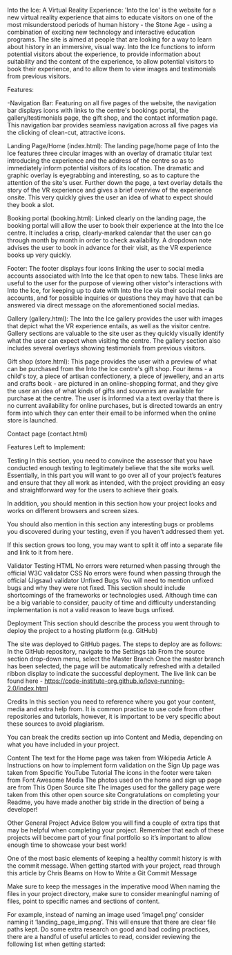 Into the Ice: A Virtual Reality Experience:
'Into the Ice' is the website for a new virtual reality experience that aims to educate visitors on one of the most misunderstood periods of human history - the Stone Age - using a combination of exciting new technology and interactive education programs. The site is aimed at people that are looking for a way to learn about history in an immersive, visual way. Into the Ice functions to inform potential visitors about the experience, to provide information about suitability and the content of the experience, to allow potential visitors to book their experience, and to allow them to view images and testimonials from previous visitors.

Features:

-Navigation Bar:
Featuring on all five pages of the website, the navigation bar displays icons with links to the centre's bookings portal, the gallery/testimonials page, the gift shop, and the contact information page. This navigation bar provides seamless navigation across all five pages via the clicking of clean-cut, attractive icons.

Landing Page/Home (index.html):
The landing page/home page of Into the Ice features three circular images with an overlay of dramatic titular text introducing the experience and the address of the centre so as to immediately inform potential visitors of its location. The dramatic and graphic overlay is eyegrabbing and interesting, so as to capture the attention of the site's user.
Further down the page, a text overlay details the story of the VR experience and gives a brief overview of the experience onsite. This very quickly gives the user an idea of what to expect should they book a slot.

Booking portal (booking.html):
Linked clearly on the landing page, the booking portal will allow the user to book their experience at the Into the Ice centre. It includes a crisp, clearly-marked calendar that the user can go through month by month in order to check availability. A dropdown note advises the user to book in advance for their visit, as the VR experience books up very quickly.

Footer:
The footer displays four icons linking the user to social media accounts associated with Into the Ice that open to new tabs. These links are useful to the user for the purpose of viewing other vistor's interactions with Into the Ice, for keeping up to date with Into the Ice via their social media accounts, and for possible inquiries or questions they may have that can be answered via direct message on the aforementioned social medias.

Gallery (gallery.html):
The Into the Ice gallery provides the user with images that depict what the VR experience entails, as well as the visitor centre. Gallery sections are valuable to the site user as they quickly visually identify what the user can expect when visiting the centre. The gallery section also includes several overlays showing testimonials from previous visitors.

Gift shop (store.html):
This page provides the user with a preview of what can be purchased from the Into the Ice centre's gift shop. Four items - a child's toy, a piece of artisan confectionery, a piece of jewellery, and an arts and crafts book - are pictured in an online-shopping format, and they give the user an idea of what kinds of gifts and souvenirs are available for purchase at the centre. The user is informed via a text overlay that there is no current availability for online purchases, but is directed towards an entry form into which they can enter their email to be informed when the online store is launched. 

Contact page (contact.html)

Features Left to Implement:


Testing
In this section, you need to convince the assessor that you have conducted enough testing to legitimately believe that the site works well. Essentially, in this part you will want to go over all of your project’s features and ensure that they all work as intended, with the project providing an easy and straightforward way for the users to achieve their goals.

In addition, you should mention in this section how your project looks and works on different browsers and screen sizes.

You should also mention in this section any interesting bugs or problems you discovered during your testing, even if you haven't addressed them yet.

If this section grows too long, you may want to split it off into a separate file and link to it from here.

Validator Testing
HTML
No errors were returned when passing through the official W3C validator
CSS
No errors were found when passing through the official (Jigsaw) validator
Unfixed Bugs
You will need to mention unfixed bugs and why they were not fixed. This section should include shortcomings of the frameworks or technologies used. Although time can be a big variable to consider, paucity of time and difficulty understanding implementation is not a valid reason to leave bugs unfixed.

Deployment
This section should describe the process you went through to deploy the project to a hosting platform (e.g. GitHub)

The site was deployed to GitHub pages. The steps to deploy are as follows:
In the GitHub repository, navigate to the Settings tab
From the source section drop-down menu, select the Master Branch
Once the master branch has been selected, the page will be automatically refreshed with a detailed ribbon display to indicate the successful deployment.
The live link can be found here - https://code-institute-org.github.io/love-running-2.0/index.html

Credits
In this section you need to reference where you got your content, media and extra help from. It is common practice to use code from other repositories and tutorials, however, it is important to be very specific about these sources to avoid plagiarism.

You can break the credits section up into Content and Media, depending on what you have included in your project.

Content
The text for the Home page was taken from Wikipedia Article A
Instructions on how to implement form validation on the Sign Up page was taken from Specific YouTube Tutorial
The icons in the footer were taken from Font Awesome
Media
The photos used on the home and sign up page are from This Open Source site
The images used for the gallery page were taken from this other open source site
Congratulations on completing your Readme, you have made another big stride in the direction of being a developer!

Other General Project Advice
Below you will find a couple of extra tips that may be helpful when completing your project. Remember that each of these projects will become part of your final portfolio so it’s important to allow enough time to showcase your best work!

One of the most basic elements of keeping a healthy commit history is with the commit message. When getting started with your project, read through this article by Chris Beams on How to Write a Git Commit Message

Make sure to keep the messages in the imperative mood
When naming the files in your project directory, make sure to consider meaningful naming of files, point to specific names and sections of content.

For example, instead of naming an image used ‘image1.png’ consider naming it ‘landing_page_img.png’. This will ensure that there are clear file paths kept.
Do some extra research on good and bad coding practices, there are a handful of useful articles to read, consider reviewing the following list when getting started:

